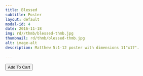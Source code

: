 ```yaml
---
title: Blessed
subtitle: Poster
layout: default
modal-id: 4
date: 2016-11-18
img: rd//thmb/blessed-thmb.jpg
thumbnail: rd/thmb/blessed-thmb.jpg
alt: image-alt
description: Matthew 5:1-12 poster with dimensions 11"x17".

---
```



<button
    type="button"
    class="snipcart-add-item btn btn-default"
    data-dismiss="modal"
    data-item-id="4"
    data-item-name="Blessed"
    data-item-price="30.00"
    data-item-url="/"
    data-item-image="/img/rd/sthmb/blessed-sthmb.jpg"
    data-item-description="Poster Print">
        Add To Cart
</button>
